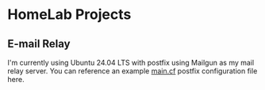 # HomeLab Projects

## E-mail Relay
I'm currently using Ubuntu 24.04 LTS with postfix using Mailgun as my mail relay server.  You can reference an example [main.cf](/ubuntu-postfix/main.cf) postfix configuration file here.
